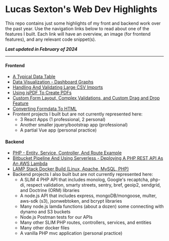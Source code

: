 # Lucas Sexton's Web Dev Highlights 

This repo contains just some highlights of my front and backend work over the past year.  Use the navigation links below to read about one of the features I built.  Each link will have an overview, an image (for frontend features), and any relevant code snippet(s).

***Last updated in February of 2024***


---
#### Frontend
- [A Typical Data Table](/markdowns/typicalDataTable.md)
- [Data Visualization - Dashboard Graphs](/markdowns/dashboardGraphs.md)
- [Handling And Validating Large CSV Imports](/markdowns/bulkJobs.md)
- [Using jsPDF To Create PDFs](/markdowns/jsPDF.md)
- [Custom Form Layout, Complex Validations, and Custom Drag and Drop Feature](/markdowns/robocopRules.md)
- [Converting Formdata To HTML](/markdowns/formdataToHTML.md)
- Frontent projects I built but are not currently represented here: 
    - 3 React Apps (1 professional, 2 personal)
    - Another smaller jquery/bootstrap app (professional)
    - A partial Vue app (personal practice)

#### Backend
- [PHP - Entity, Service, Controller, And Route Example](/markdowns/phpExample.md)
- [Bitbucket Pipeline And Using Serverless - Deploying A PHP REST API As An AWS Lambda](/markdowns/serverless.md)
- [LAMP Stack Docker Build (Linux, Apache, MySQL, PHP)](/markdowns/lampStack.md)
- Backend projects I also built but are not currently represented here: 
    - A SLIM 4 PHP API that includes monolog, Google's recaptcha, php-di, respect validation, smarty streets, sentry, bref, geoip2, sendgrid, and Doctrine (ORM) libraries 
    - A node.js API that includes express, mongoDB/mongoose, multer, aws-sdk (s3), jsonwebtoken, and bcrypt libraries
    - Many node.js lamda functions (about a dozen) some connecting with dynamo and S3 buckets
    - Node.js Postman tests for our APIs 
    - Many other SLIM PHP routes, controllers, services, and entities
    - Many other docker files
    - A vanilla PHP mvc application (personal practice)
